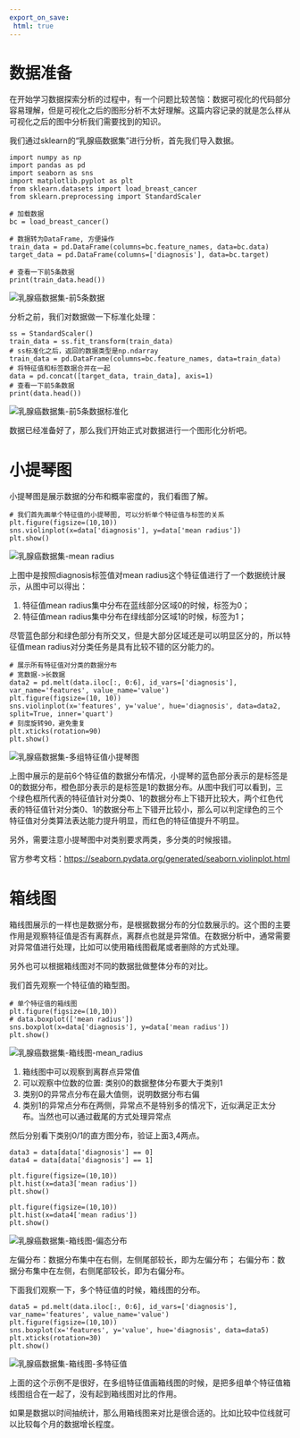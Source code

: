 ```yaml
---
export_on_save:
 html: true
---
```


# 数据准备

在开始学习数据探索分析的过程中，有一个问题比较苦恼：数据可视化的代码部分容易理解，但是可视化之后的图形分析不太好理解。这篇内容记录的就是怎么样从可视化之后的图中分析我们需要找到的知识。

我们通过sklearn的“乳腺癌数据集”进行分析，首先我们导入数据。

```
import numpy as np
import pandas as pd
import seaborn as sns
import matplotlib.pyplot as plt
from sklearn.datasets import load_breast_cancer
from sklearn.preprocessing import StandardScaler

# 加载数据
bc = load_breast_cancer()

# 数据转为DataFrame, 方便操作
train_data = pd.DataFrame(columns=bc.feature_names, data=bc.data)
target_data = pd.DataFrame(columns=['diagnosis'], data=bc.target)

# 查看一下前5条数据
print(train_data.head())
```

![乳腺癌数据集-前5条数据](images/乳腺癌数据集-前5条数据.png)

分析之前，我们对数据做一下标准化处理：

```
ss = StandardScaler()
train_data = ss.fit_transform(train_data)
# ss标准化之后，返回的数据类型是np.ndarray
train_data = pd.DataFrame(columns=bc.feature_names, data=train_data)
# 将特征值和标签数据合并在一起
data = pd.concat([target_data, train_data], axis=1)
# 查看一下前5条数据
print(data.head())
```

![乳腺癌数据集-前5条数据标准化](images/乳腺癌数据集-前5条数据标准化.png)

数据已经准备好了，那么我们开始正式对数据进行一个图形化分析吧。

# 小提琴图

小提琴图是展示数据的分布和概率密度的，我们看图了解。

```
# 我们首先画单个特征值的小提琴图, 可以分析单个特征值与标签的关系
plt.figure(figsize=(10,10))
sns.violinplot(x=data['diagnosis'], y=data['mean radius'])
plt.show()
```

![乳腺癌数据集-mean radius](images/乳腺癌数据集-mean_radius.png)

上图中是按照diagnosis标签值对mean radius这个特征值进行了一个数据统计展示，从图中可以得出：

1. 特征值mean radius集中分布在蓝线部分区域0的时候，标签为0；
2. 特征值mean radius集中分布在绿线部分区域1的时候，标签为1；

尽管蓝色部分和绿色部分有所交叉，但是大部分区域还是可以明显区分的，所以特征值mean radius对分类任务是具有比较不错的区分能力的。

```
# 展示所有特征值对分类的数据分布
# 宽数据->长数据
data2 = pd.melt(data.iloc[:, 0:6], id_vars=['diagnosis'], var_name='features', value_name='value')
plt.figure(figsize=(10, 10))
sns.violinplot(x='features', y='value', hue='diagnosis', data=data2, split=True, inner='quart')
# 刻度旋转90，避免重复
plt.xticks(rotation=90)
plt.show()
```

![乳腺癌数据集-多组特征值小提琴图](images/乳腺癌数据集-多组特征值小提琴图.png)

上图中展示的是前6个特征值的数据分布情况，小提琴的蓝色部分表示的是标签是0的数据分布，橙色部分表示的是标签是1的数据分布。从图中我们可以看到，三个绿色框所代表的特征值针对分类0、1的数据分布上下错开比较大，两个红色代表的特征值针对分类0、1的数据分布上下错开比较小，那么可以判定绿色的三个特征值对分类算法表达能力提升明显，而红色的特征值提升不明显。

另外，需要注意小提琴图中对类别要求两类，多分类的时候报错。

官方参考文档：https://seaborn.pydata.org/generated/seaborn.violinplot.html

# 箱线图

箱线图展示的一样也是数据分布，是根据数据分布的分位数展示的。这个图的主要作用是观察特征值是否有离群点，离群点也就是异常值。在数据分析中，通常需要对异常值进行处理，比如可以使用箱线图截尾或者删除的方式处理。

另外也可以根据箱线图对不同的数据批做整体分布的对比。

我们首先观察一个特征值的箱型图。

```
# 单个特征值的箱线图
plt.figure(figsize=(10,10))
# data.boxplot(['mean radius'])
sns.boxplot(x=data['diagnosis'], y=data['mean radius'])
plt.show()
```

![乳腺癌数据集-箱线图-mean_radius](images/乳腺癌数据集-箱线图-mean_radius.png)

1. 箱线图中可以观察到离群点异常值
2. 可以观察中位数的位置: 类别0的数据整体分布要大于类别1
3. 类别0的异常点分布在最大值侧，说明数据分布右偏
4. 类别1的异常点分布在两侧，异常点不是特别多的情况下，近似满足正太分布。当然也可以通过截尾的方式处理异常点

然后分别看下类别0/1的直方图分布，验证上面3,4两点。

```
data3 = data[data['diagnosis'] == 0]
data4 = data[data['diagnosis'] == 1]

plt.figure(figsize=(10,10))
plt.hist(x=data3['mean radius'])
plt.show()

plt.figure(figsize=(10,10))
plt.hist(x=data4['mean radius'])
plt.show()
```

![乳腺癌数据集-箱线图-偏态分布](images/乳腺癌数据集-箱线图-偏态分布.png)

左偏分布：数据分布集中在右侧，左侧尾部较长，即为左偏分布；
右偏分布：数据分布集中在左侧，右侧尾部较长，即为右偏分布。

下面我们观察一下，多个特征值的时候，箱线图的分布。

```
data5 = pd.melt(data.iloc[:, 0:6], id_vars=['diagnosis'], var_name='features', value_name='value')
plt.figure(figsize=(10,10))
sns.boxplot(x='features', y='value', hue='diagnosis', data=data5)
plt.xticks(rotation=30)
plt.show()
```

![乳腺癌数据集-箱线图-多特征值](images/乳腺癌数据集-箱线图-多特征值.png)

上面的这个示例不是很好，在多组特征值画箱线图的时候，是把多组单个特征值箱线图组合在一起了，没有起到箱线图对比的作用。

如果是数据以时间抽统计，那么用箱线图来对比是很合适的。比如比较中位线就可以比较每个月的数据增长程度。


